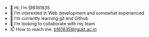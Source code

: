 - 👋 Hi, I’m @B161835
- 👀 I’m interested in Web development and somewhat experienced
- 🌱 I’m currently learning git and Github
- 💞️ I’m looking to collaborate with my team
- 📫 How to reach me: b161835@rgukt.ac.in

<!---
B161835/B161835 is a ✨ special ✨ repository because its `README.md` (this file) appears on your GitHub profile.
You can click the Preview link to take a look at your changes.
--->
